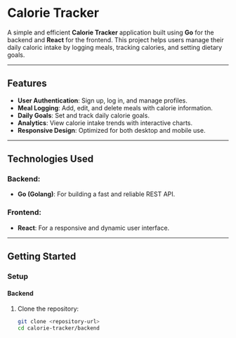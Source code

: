 # Calorie Tracker  

A simple and efficient **Calorie Tracker** application built using **Go** for the backend and **React** for the frontend. This project helps users manage their daily caloric intake by logging meals, tracking calories, and setting dietary goals.

---

## Features  
- **User Authentication**: Sign up, log in, and manage profiles.  
- **Meal Logging**: Add, edit, and delete meals with calorie information.  
- **Daily Goals**: Set and track daily calorie goals.  
- **Analytics**: View calorie intake trends with interactive charts.  
- **Responsive Design**: Optimized for both desktop and mobile use.

---

## Technologies Used  

### Backend:  
- **Go (Golang)**: For building a fast and reliable REST API.   

### Frontend:  
- **React**: For a responsive and dynamic user interface.  

---

## Getting Started  

### Setup  

#### Backend  
1. Clone the repository:  
   ```bash
   git clone <repository-url>
   cd calorie-tracker/backend
